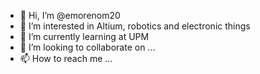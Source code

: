 - 👋 Hi, I’m @emorenom20
- 👀 I’m interested in Altium, robotics and electronic things
- 🌱 I’m currently learning at UPM
- 💞️ I’m looking to collaborate on ...
- 📫 How to reach me ...

<!---
emorenom20/emorenom20 is a ✨ special ✨ repository because its `README.md` (this file) appears on your GitHub profile.
You can click the Preview link to take a look at your changes.
--->

